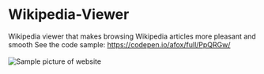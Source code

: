 # Wikipedia-Viewer
Wikipedia viewer that makes browsing Wikipedia articles more pleasant and smooth
See the code sample: https://codepen.io/afox/full/PpQRGw/
<br><br>
![Sample picture of website](https://cloud.githubusercontent.com/assets/19690086/24130994/5bdc8e6c-0dc2-11e7-9871-979a9bd6e69b.PNG)
